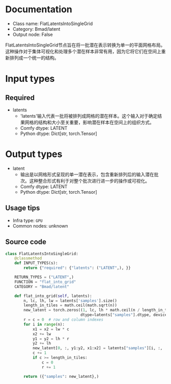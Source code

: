 
# Documentation
- Class name: FlatLatentsIntoSingleGrid
- Category: Bmad/latent
- Output node: False

FlatLatentsIntoSingleGrid节点旨在将一批潜在表示转换为单一的平面网格布局。这种操作对于集体可视化和处理多个潜在样本非常有用，因为它将它们在空间上重新排列成一个统一的结构。

# Input types
## Required
- latents
    - 'latents'输入代表一批将被排列成网格的潜在样本。这个输入对于确定结果网格的结构和大小至关重要，影响潜在样本在空间上的组织方式。
    - Comfy dtype: LATENT
    - Python dtype: Dict[str, torch.Tensor]

# Output types
- latent
    - 输出是以网格形式呈现的单一潜在表示，包含重新排列后的输入潜在批次。这种整合形式有利于对整个批次进行进一步的操作或可视化。
    - Comfy dtype: LATENT
    - Python dtype: Dict[str, torch.Tensor]


## Usage tips
- Infra type: `GPU`
- Common nodes: unknown


## Source code
```python
class FlatLatentsIntoSingleGrid:
    @classmethod
    def INPUT_TYPES(s):
        return {"required": {"latents": ("LATENT",), }}

    RETURN_TYPES = ("LATENT",)
    FUNCTION = "flat_into_grid"
    CATEGORY = "Bmad/latent"

    def flat_into_grid(self, latents):
        n, lc, lh, lw = latents['samples'].size()
        length_in_tiles = math.ceil(math.sqrt(n))
        new_latent = torch.zeros((1, lc, lh * math.ceil(n / length_in_tiles), lw * length_in_tiles),
                                 dtype=latents["samples"].dtype, device=latents["samples"].device)
        r = c = 0  # row and column indexes
        for i in range(n):
            x1 = x2 = lw * c
            x2 += lw
            y1 = y2 = lh * r
            y2 += lh
            new_latent[0, :, y1:y2, x1:x2] = latents["samples"][i, :, :, :]
            c += 1
            if c >= length_in_tiles:
                c = 0
                r += 1

        return ({"samples": new_latent},)

```
